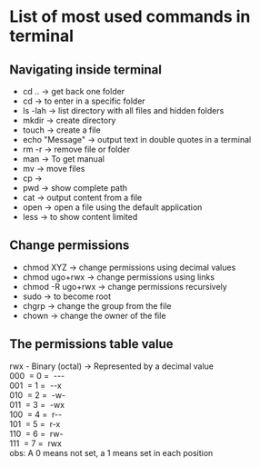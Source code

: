 # List of most used commands in terminal

## Navigating inside terminal

- cd .. -> get back one folder
- cd <path of the folder> -> to enter in a specific folder
- ls -lah -> list directory with all files and hidden folders
- mkdir -> create directory
- touch -> create a file
- echo "Message" -> output text in double quotes in a terminal 
- rm -r -> remove file or folder
- man -> To get manual
- mv <source path> <target path> -> move files
- cp <source path> <target path> -> 
- pwd -> show complete path
- cat <path of file> -> output content from a file
- open <path of file> -> open a file using the default application
- less -> to show content limited

## Change permissions

- chmod XYZ <name of the file> -> change permissions using decimal values
- chmod ugo+rwx <name of the file> -> change permissions using links
- chmod -R ugo+rwx -> change permissions recursively
- sudo -> to become root
- chgrp -> change the group from the file
- chown -> change the owner of the file
## The permissions table value
rwx - Binary (octal) -> Represented by a decimal value <br>
000 &nbsp;= 0 =&nbsp; --- <br>
001 &nbsp;= 1 =&nbsp; --x <br>
010 &nbsp;= 2 =&nbsp; -w- <br>
011 &nbsp;= 3 =&nbsp; -wx <br>
100 &nbsp;= 4 =&nbsp; r-- <br>
101 &nbsp;= 5 =&nbsp; r-x <br>
110 &nbsp;= 6 =&nbsp; rw- <br>
111 &nbsp;= 7 =&nbsp; rwx <br>
obs: A 0 means not set, a 1 means set in each position

